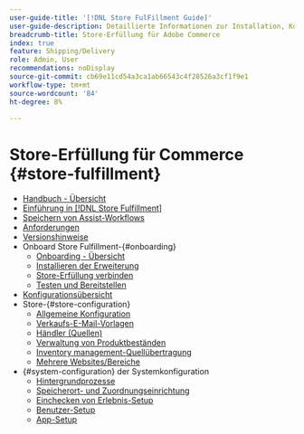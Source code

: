 ```yaml
---
user-guide-title: '[!DNL Store FulFillment Guide]'
user-guide-description: Detaillierte Informationen zur Installation, Konfiguration und Verwendung der Store-Erfüllung für Adobe Commerce-Stores.
breadcrumb-title: Store-Erfüllung für Adobe Commerce
index: true
feature: Shipping/Delivery
role: Admin, User
recommendations: noDisplay
source-git-commit: cb69e11cd54a3ca1ab66543c4f28526a3cf1f9e1
workflow-type: tm+mt
source-wordcount: '84'
ht-degree: 8%

---
```



# Store-Erfüllung für Commerce {#store-fulfillment}

- [Handbuch - Übersicht](guide-overview.md)
- [Einführung in [!DNL Store Fulfillment]](introduction.md)
- [Speichern von Assist-Workflows](store-assist-modules.md)
- [Anforderungen](solution-requirements.md)
- [Versionshinweise](release-notes.md)
- Onboard Store Fulfillment-{#onboarding}
   - [Onboarding - Übersicht](onboard.md)
   - [Installieren der Erweiterung](install.md)
   - [Store-Erfüllung verbinden](connect-set-up-service.md)
   - [Testen und Bereitstellen](test-and-deploy.md)
- [Konfigurationsübersicht](service-config-settings-overview.md)
- Store-{#store-configuration}
   - [Allgemeine Konfiguration](enable-general.md)
   - [Verkaufs-E-Mail-Vorlagen](sales-emails.md)
   - [Händler (Quellen)](merchant-store-configuration.md)
   - [Verwaltung von Produktbeständen](product-stock.md)
   - [Inventory management-Quellübertragung](inventory-stock-transfer.md)
   - [Mehrere Websites/Bereiche](multi-site-and-scope-config.md)
- {#system-configuration} der Systemkonfiguration
   - [Hintergrundprozesse](background-processes.md)
   - [Speicherort- und Zuordnungseinrichtung](store-location-map-provider-setup.md)
   - [Einchecken von Erlebnis-Setup](check-in-experience-setup.md)
   - [Benutzer-Setup](user-setup.md)
   - [App-Setup](app-setup.md)

